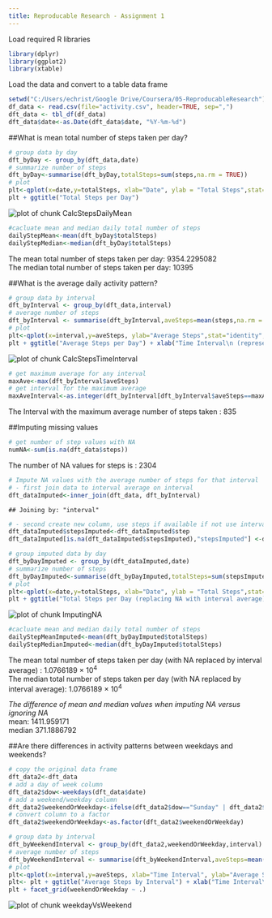 ```yaml
---
title: Reproducable Research - Assignment 1
---
```


Load required R libraries


```r
library(dplyr)
library(ggplot2)
library(xtable)
```
Load the data and convert to a table data frame


```r
setwd("C:/Users/echrist/Google Drive/Coursera/05-ReproducableResearch")
df_data <- read.csv(file="activity.csv", header=TRUE, sep=",")
dft_data <- tbl_df(df_data)
dft_data$date<-as.Date(dft_data$date, "%Y-%m-%d")
```
  
##What is mean total number of steps taken per day?


```r
# group data by day
dft_byDay <- group_by(dft_data,date)
# summarize number of steps
dft_byDay<-summarise(dft_byDay,totalSteps=sum(steps,na.rm = TRUE))
# plot 
plt<-qplot(x=date,y=totalSteps, xlab="Date", ylab = "Total Steps",stat="identity", data=dft_byDay, geom="histogram")
plt + ggtitle("Total Steps per Day")
```

![plot of chunk CalcStepsDailyMean](figure/CalcStepsDailyMean-1.png) 

```r
#cacluate mean and median daily total number of steps
dailyStepMean<-mean(dft_byDay$totalSteps)
dailyStepMedian<-median(dft_byDay$totalSteps)
```
The mean total number of steps taken per day:  9354.2295082  
The median total number of steps taken per day:  10395
  
##What is the average daily activity pattern?

```r
# group data by interval
dft_byInterval <- group_by(dft_data,interval)
# average number of steps
dft_byInterval <- summarise(dft_byInterval,aveSteps=mean(steps,na.rm = TRUE))
# plot
plt<-qplot(x=interval,y=aveSteps, ylab="Average Steps",stat="identity", data=dft_byInterval, geom="line")
plt + ggtitle("Average Steps per Day") + xlab("Time Interval\n (represented as number of minutes since midnight)")
```

![plot of chunk CalcStepsTimeInterval](figure/CalcStepsTimeInterval-1.png) 

```r
# get maximum average for any interval
maxAve<-max(dft_byInterval$aveSteps)
# get interval for the maximum average
maxAveInterval<-as.integer(dft_byInterval[dft_byInterval$aveSteps==maxAve,1])
```
The Interval with the maximum average number of steps taken :  835

##Imputing missing values

```r
# get number of step values with NA
numNA<-sum(is.na(dft_data$steps))
```
The number of NA values for steps is :  2304


```r
# Impute NA values with the average number of steps for that interval
# - first join data to interval average on interval
dft_dataImputed<-inner_join(dft_data, dft_byInterval)
```

```
## Joining by: "interval"
```

```r
# - second create new column, use steps if available if not use interval average
dft_dataImputed$stepsImputed<-dft_dataImputed$step
dft_dataImputed[is.na(dft_dataImputed$stepsImputed),"stepsImputed"] <-dft_dataImputed[is.na(dft_dataImputed$stepsImputed),"aveSteps"]

# group imputed data by day
dft_byDayImputed <- group_by(dft_dataImputed,date)
# summarize number of steps
dft_byDayImputed<-summarise(dft_byDayImputed,totalSteps=sum(stepsImputed,na.rm = TRUE))
# plot 
plt<-qplot(x=date,y=totalSteps, xlab="Date", ylab = "Total Steps",stat="identity", data=dft_byDayImputed, geom="histogram")
plt + ggtitle("Total Steps per Day (replacing NA with interval average)")
```

![plot of chunk ImputingNA](figure/ImputingNA-1.png) 

```r
#cacluate mean and median daily total number of steps
dailyStepMeanImputed<-mean(dft_byDayImputed$totalSteps)
dailyStepMedianImputed<-median(dft_byDayImputed$totalSteps)
```
The mean total number of steps taken per day (with NA replaced by interval average) :  1.0766189 &times; 10<sup>4</sup>  
The median total number of steps taken per day (with NA replaced by interval average):  1.0766189 &times; 10<sup>4</sup>


*The difference of mean and median values when imputing NA versus ignoring NA*  
mean: 1411.959171  
median 371.1886792


##Are there differences in activity patterns between weekdays and weekends?

```r
# copy the original data frame
dft_data2<-dft_data
# add a day of week column
dft_data2$dow<-weekdays(dft_data$date)
# add a weekend/weekday column
dft_data2$weekendOrWeekday<-ifelse(dft_data2$dow=="Sunday" | dft_data2$dow=="Saturday","Weekend","Weekday")
# convert column to a factor
dft_data2$weekendOrWeekday<-as.factor(dft_data2$weekendOrWeekday)

# group data by interval
dft_byWeekendInterval <- group_by(dft_data2,weekendOrWeekday,interval)
# average number of steps
dft_byWeekendInterval <- summarise(dft_byWeekendInterval,aveSteps=mean(steps,na.rm = TRUE))
# plot
plt<-qplot(x=interval,y=aveSteps, xlab="Time Interval", ylab="Average Steps",stat="identity", data=dft_byWeekendInterval, geom="line")
plt<- plt + ggtitle("Average Steps by Interval") + xlab("Time Interval\n (represented as number of minutes since midnight)")
plt + facet_grid(weekendOrWeekday ~ .)
```

![plot of chunk weekdayVsWeekend](figure/weekdayVsWeekend-1.png) 
